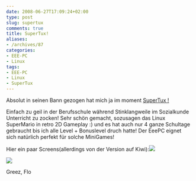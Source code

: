 ```yaml
---
date: 2008-06-27T17:09:24+02:00
type: post
slug: supertux
comments: true
title: SuperTux!
aliases:
- /archives/87
categories:
- EEE-PC
- Linux
tags:
- EEE-PC
- Linux
- SuperTux
---
```


Absolut in seinen Bann gezogen hat mich ja im moment [SuperTux !
](http://supertux.lethargik.org/screenshots.html)

Einfach zu geil in der Berufsschule während Stinklangweile im Sozialkunde Unterricht zu zocken! Sehr schön gemacht, sozusagen das Linux SuperMario in retro 2D Gameplay :) und es hat auch nur 4 ganze Schultage gebraucht bis ich alle Level + Bonuslevel druch hatte! Der EeePC eignet sich natürlich perfekt für solche MiniGames!

Hier ein paar Screens(allerdings von der Version auf Kiwi):![](http://farm4.static.flickr.com/3285/2615606085_2307218602.jpg?v=0)

![](http://farm4.static.flickr.com/3274/2616433976_24049e58a2.jpg?v=0)

Greez, Flo
